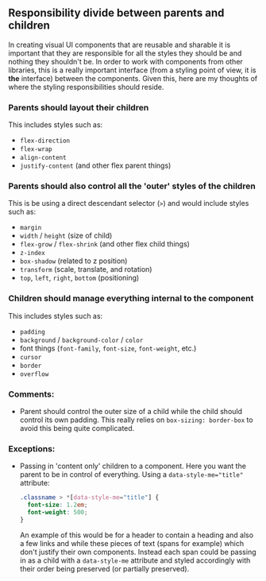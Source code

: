 
## Responsibility divide between parents and children

In creating visual UI components that are reusable and sharable it is important that
they are responsible for all the styles they should be and nothing they shouldn't be.
In order to work with components from other libraries, this is a really important interface (from a styling point of view, it is **the** interface) between the
components. Given this, here are my thoughts of where the styling responsibilities
should reside.

### Parents should layout their children
This includes styles such as:
- `flex-direction`
- `flex-wrap`
- `align-content`
- `justify-content` (and other flex parent things)

### Parents should also control all the 'outer' styles of the children
This is be using a direct descendant selector (`>`) and would include styles such as:
- `margin`
- `width` / `height` (size of child)
- `flex-grow` / `flex-shrink` (and other flex child things)
- `z-index`
- `box-shadow` (related to z position)
- `transform` (scale, translate, and rotation)
- `top`, `left`, `right`, `bottom` (positioning)

### Children should manage everything internal to the component
This includes styles such as:
- `padding`
- `background` / `background-color` / `color`
- font things (`font-family`, `font-size`, `font-weight`, etc.)
- `cursor`
- `border`
- `overflow`

### Comments:
- Parent should control the outer size of a child while the child should
  control its own padding. This really relies on `box-sizing: border-box` to
  avoid this being quite complicated.

### Exceptions:
- Passing in 'content only' children to a component. Here you want the parent
  to be in control of everything. Using a `data-style-me="title"` attribute:
  ```css
  .classname > *[data-style-me="title"] {
    font-size: 1.2em;
    font-weight: 500;
  }
  ```
  An example of this would be for a header to contain a heading and also a few
  links and while these pieces of text (spans for example) which don't justify
  their own components. Instead each span could be passing in as a child with a
  `data-style-me` attribute and styled accordingly with their order being
  preserved (or partially preserved).
